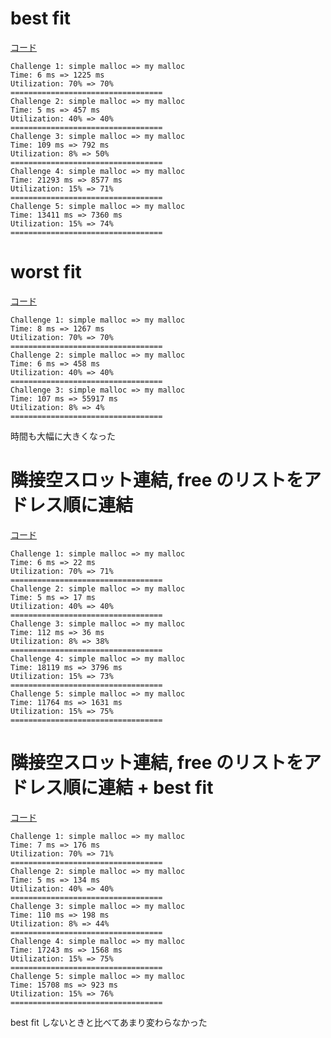 # best fit

<a href="./malloc_challenge/real_malloc/best_fit.c">コード</a>

```
Challenge 1: simple malloc => my malloc
Time: 6 ms => 1225 ms
Utilization: 70% => 70%
==================================
Challenge 2: simple malloc => my malloc
Time: 5 ms => 457 ms
Utilization: 40% => 40%
==================================
Challenge 3: simple malloc => my malloc
Time: 109 ms => 792 ms
Utilization: 8% => 50%
==================================
Challenge 4: simple malloc => my malloc
Time: 21293 ms => 8577 ms
Utilization: 15% => 71%
==================================
Challenge 5: simple malloc => my malloc
Time: 13411 ms => 7360 ms
Utilization: 15% => 74%
==================================
```

# worst fit

<a href="./malloc_challenge/real_malloc/worst_fit.c">コード</a>

```
Challenge 1: simple malloc => my malloc
Time: 8 ms => 1267 ms
Utilization: 70% => 70%
==================================
Challenge 2: simple malloc => my malloc
Time: 6 ms => 458 ms
Utilization: 40% => 40%
==================================
Challenge 3: simple malloc => my malloc
Time: 107 ms => 55917 ms
Utilization: 8% => 4%
==================================
```

時間も大幅に大きくなった

# 隣接空スロット連結, free のリストをアドレス順に連結

<a href="./malloc_challenge/real_malloc/malloc.c">コード</a>

```
Challenge 1: simple malloc => my malloc
Time: 6 ms => 22 ms
Utilization: 70% => 71%
==================================
Challenge 2: simple malloc => my malloc
Time: 5 ms => 17 ms
Utilization: 40% => 40%
==================================
Challenge 3: simple malloc => my malloc
Time: 112 ms => 36 ms
Utilization: 8% => 38%
==================================
Challenge 4: simple malloc => my malloc
Time: 18119 ms => 3796 ms
Utilization: 15% => 73%
==================================
Challenge 5: simple malloc => my malloc
Time: 11764 ms => 1631 ms
Utilization: 15% => 75%
==================================
```

# 隣接空スロット連結, free のリストをアドレス順に連結 + best fit

<a href="./malloc_challenge/real_malloc/best_and_free_merge.c">コード</a>

```
Challenge 1: simple malloc => my malloc
Time: 7 ms => 176 ms
Utilization: 70% => 71%
==================================
Challenge 2: simple malloc => my malloc
Time: 5 ms => 134 ms
Utilization: 40% => 40%
==================================
Challenge 3: simple malloc => my malloc
Time: 110 ms => 198 ms
Utilization: 8% => 44%
==================================
Challenge 4: simple malloc => my malloc
Time: 17243 ms => 1568 ms
Utilization: 15% => 75%
==================================
Challenge 5: simple malloc => my malloc
Time: 15708 ms => 923 ms
Utilization: 15% => 76%
==================================
```

best fit しないときと比べてあまり変わらなかった
